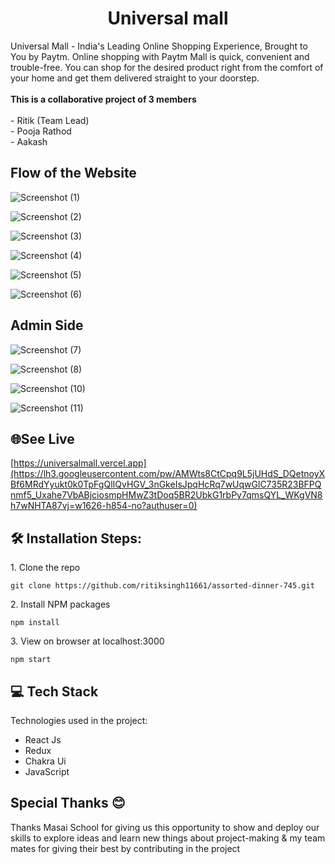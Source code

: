 
<h1 align="center" id="title">Universal mall</h1>



<p id="description">Universal Mall - India's Leading Online Shopping Experience, Brought to You by Paytm. Online shopping with Paytm Mall is quick, convenient and trouble-free. You can shop for the desired product right from the comfort of your home and get them delivered straight to your doorstep.<br><br><b>This is a collaborative project of 3 members</b><br><br>- Ritik (Team Lead)<br>- Pooja Rathod <br>- Aakash</p>



<h2>Flow of the Website</h2>


![Screenshot (1)](https://i.im.ge/2023/02/27/7aLrdf.homepage-1.png)


![Screenshot (2)](https://i.im.ge/2023/02/27/7aLXn1.homepage-2.png)

![Screenshot (3)](https://i.im.ge/2023/02/27/7aLoxP.navbar-product-searching.png)

![Screenshot (4)](https://i.im.ge/2023/02/27/7aLTIp.singleProductPage.png)

![Screenshot (5)](https://i.im.ge/2023/02/27/7aLQQq.cart-page.png)

![Screenshot (6)](https://i.im.ge/2023/02/27/7aIBuD.orders-paage.png)

<h2>Admin Side</h2>

![Screenshot (7)](https://i.im.ge/2023/02/27/7aIJPM.admin-dashboard.png)

![Screenshot (8)](https://i.im.ge/2023/02/27/7aIe8C.admin-manageProducts.png)

![Screenshot (10)](https://i.im.ge/2023/02/27/7aInfY.admin-orders.png)

![Screenshot (11)](https://i.im.ge/2023/02/27/7aIvdh.admin-analyse.png)

<h2>🌐See Live</h2>

[https://universalmall.vercel.app](https://lh3.googleusercontent.com/pw/AMWts8CtCpq9L5jUHdS_DQetnoyXBf6MRdYyukt0k0TpFgQlIQvHGV_3nGkeIsJpqHcRq7wUqwGlC735R23BFPQnmf5_Uxahe7VbABjciosmpHMwZ3tDoq5BR2UbkG1rbPy7qmsQYL_WKgVN8h7wNHTA87vj=w1626-h854-no?authuser=0)


<h2>🛠️ Installation Steps:</h2>

<p>1. Clone the repo</p>

```
git clone https://github.com/ritiksingh11661/assorted-dinner-745.git
```

<p>2. Install NPM packages</p>

```
npm install
```

<p>3. View on browser at localhost:3000</p>

```
npm start
```
  
<h2>💻 Tech Stack</h2>

Technologies used in the project:

*   React Js
*   Redux
*   Chakra Ui
*   JavaScript

<h2>Special Thanks 😊</h2>

<p>Thanks Masai School for giving us this opportunity to show and deploy our skills to explore ideas and learn new things about project-making & my team mates for giving their best by contributing in the project </p>
